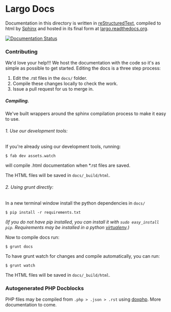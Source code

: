 # Largo Docs

Documentation in this directory is written in [reStructuredText](http://docutils.sourceforge.net/rst.html), compiled to html by [Sphinx](http://sphinx-doc.org/) and hosted in its final form at [largo.readthedocs.org](http://largo.readthedocs.org/).

[![Documentation Status](https://readthedocs.org/projects/largo/badge/?version=develop)](https://readthedocs.org/projects/largo/?badge=develop)

### Contributing

We'd love your help!!! We host the documentation with the code so it's as simple as possible to get started. Editing the docs is a three step process:

1. Edit the .rst files in the `docs/` folder.
2. Compile these changes locally to check the work.
3. Issue a pull request for us to merge in.

##### Compiling.

We've built wrappers around the sphinx compilation process to make it easy to use.

###### 1. Use our development tools:

If you're already using our development tools, running:

	$ fab dev assets.watch

will compile .html documentation when *.rst files are saved.

The HTML files will be saved in `docs/_build/html`.

###### 2. Using grunt directly:

In a new terminal window install the python dependencies in `docs/`

    $ pip install -r requirements.txt

_(If you do not have pip installed, you can install it with _`sudo easy_install pip`_. Requirements may be installed in a python [virtualenv](http://docs.python-guide.org/en/latest/dev/virtualenvs/).)_

Now to compile docs run:

	$ grunt docs

To have grunt watch for changes and compile automatically, you can run:

	$ grunt watch

The HTML files will be saved in `docs/_build/html`.

### Autogenerated PHP Docblocks

PHP files may be compiled from `.php > .json > .rst` using [doxphp](https://github.com/avalanche123/doxphp). More documentation to come.
